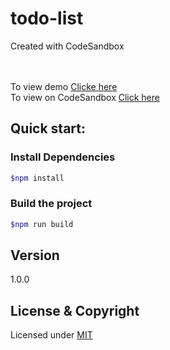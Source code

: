 # todo-list
Created with CodeSandbox

<br><br>
To view demo [Clicke here](https://csb-1qgyj.netlify.app/) <br>
To view on CodeSandbox [Click here](https://codesandbox.io/s/github/vk0808/todo-list)

## Quick start:
### Install Dependencies
```sh
$npm install 
```

### Build the project
```sh
$npm run build
```

## Version

1.0.0

## License & Copyright
Licensed under [MIT](LICENSE)
